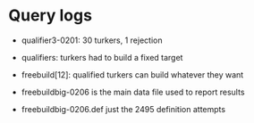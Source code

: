 # Query logs

* qualifier3-0201: 30 turkers, 1 rejection

* qualifiers: turkers had to build a fixed target

* freebuild[12]: qualified turkers can build whatever they want

* freebuildbig-0206 is the main data file used to report results

* freebuildbig-0206.def just the 2495 definition attempts
